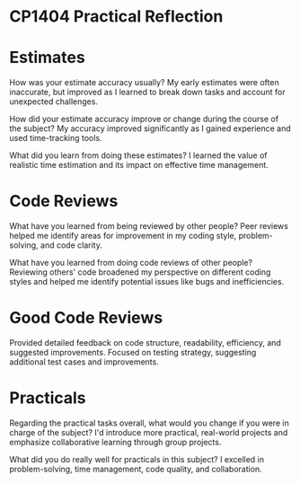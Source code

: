 # CP1404 Practical Reflection

# Estimates

How was your estimate accuracy usually?
My early estimates were often inaccurate, but improved as I learned to break down tasks and account for unexpected challenges.

How did your estimate accuracy improve or change during the course of the subject?
My accuracy improved significantly as I gained experience and used time-tracking tools.

What did you learn from doing these estimates?
I learned the value of realistic time estimation and its impact on effective time management.

# Code Reviews

What have you learned from being reviewed by other people?
Peer reviews helped me identify areas for improvement in my coding style, problem-solving, and code clarity.

What have you learned from doing code reviews of other people?
Reviewing others' code broadened my perspective on different coding styles and helped me identify potential issues like bugs and inefficiencies.

# Good Code Reviews

 Provided detailed feedback on code structure, readability, efficiency, and suggested improvements.
Focused on testing strategy, suggesting additional test cases and improvements.
# Practicals

Regarding the practical tasks overall, what would you change if you were in charge of the subject?
I'd introduce more practical, real-world projects and emphasize collaborative learning through group projects.

What did you do really well for practicals in this subject?
I excelled in problem-solving, time management, code quality, and collaboration.